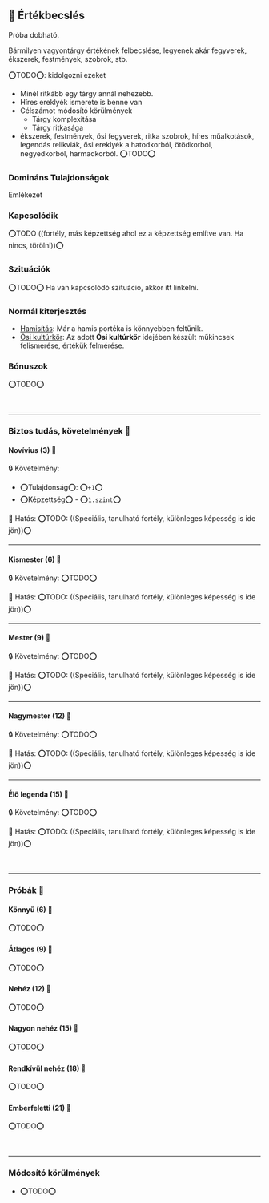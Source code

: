## 🔵 Értékbecslés

Próba dobható.

Bármilyen vagyontárgy értékének felbecslése, legyenek akár fegyverek, ékszerek, festmények, szobrok, stb.

⭕TODO⭕: kidolgozni ezeket
- Minél ritkább egy tárgy annál nehezebb.
- Híres ereklyék ismerete is benne van
- Célszámot módosító körülmények
  - Tárgy komplexitása
  - Tárgy ritkasága
- ékszerek, festmények, ősi fegyverek, ritka szobrok, híres műalkotások, legendás relikviák, ősi ereklyék a hatodkorból, ötödkorból, negyedkorból, harmadkorból.
⭕TODO⭕

### Domináns Tulajdonságok

Emlékezet

### Kapcsolódik

⭕TODO  ((fortély, más képzettség ahol ez a képzettség említve van. Ha nincs, törölni))⭕

### Szituációk

⭕TODO⭕ Ha van kapcsolódó szituáció, akkor itt linkelni.

### Normál kiterjesztés

- [Hamisítás](../fortelyok.altalanos/hamisitas.md): Már a hamis portéka is könnyebben feltűnik.
- [Ősi kultúrkör](../fortelyok.altalanos/osi_kulturkor.md): Az adott **Ősi kultúrkör** idejében készült műkincsek felismerése, értékük felmérése.

### Bónuszok

⭕TODO⭕

<br />

---
### Biztos tudás, követelmények 📖

#### Novívius (3) 📖

🔒 Követelmény:
- ⭕Tulajdonság⭕: ⭕`+1`⭕
- ⭕Képzettség⭕ - ⭕`1.szint`⭕

🌟 Hatás: ⭕TODO: ((Speciális, tanulható fortély, különleges képesség is ide jön))⭕

---
#### Kismester (6) 📖

🔒 Követelmény: ⭕TODO⭕

🌟 Hatás: ⭕TODO: ((Speciális, tanulható fortély, különleges képesség is ide jön))⭕

---
#### Mester (9) 📖

🔒 Követelmény: ⭕TODO⭕

🌟 Hatás: ⭕TODO: ((Speciális, tanulható fortély, különleges képesség is ide jön))⭕

---
#### Nagymester (12) 📖

🔒 Követelmény:  ⭕TODO⭕

🌟 Hatás: ⭕TODO: ((Speciális, tanulható fortély, különleges képesség is ide jön))⭕

---
#### Élő legenda (15) 📖

🔒 Követelmény:  ⭕TODO⭕

🌟 Hatás: ⭕TODO: ((Speciális, tanulható fortély, különleges képesség is ide jön))⭕

<br />

---
### Próbák 🎲

#### Könnyű (6) 🎲 

⭕TODO⭕

#### Átlagos (9) 🎲 

⭕TODO⭕

#### Nehéz (12) 🎲 

⭕TODO⭕

#### Nagyon nehéz (15) 🎲 

⭕TODO⭕

#### Rendkívül nehéz (18) 🎲 

⭕TODO⭕

#### Emberfeletti (21) 🎲 

⭕TODO⭕

<br />

---
### Módosító körülmények

- ⭕TODO⭕
